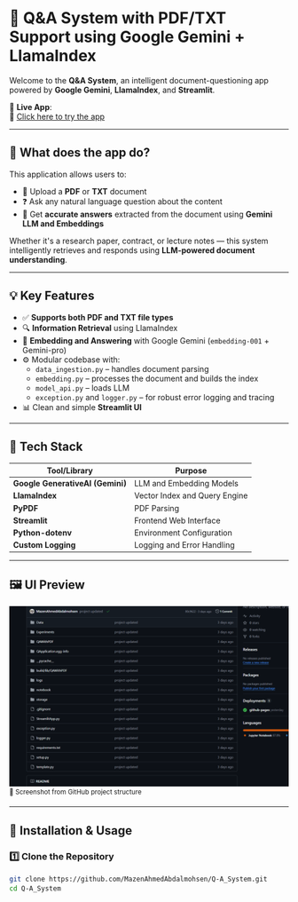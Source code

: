 # 🤖 Q&A System with PDF/TXT Support using Google Gemini + LlamaIndex

Welcome to the **Q&A System**, an intelligent document-questioning app powered by **Google Gemini**, **LlamaIndex**, and **Streamlit**.

🚀 **Live App**:  
🔗 [Click here to try the app](https://q-asystem-4ahiik5qduwngmn3mhcsbx.streamlit.app/)

---

## 📌 What does the app do?

This application allows users to:
- 📄 Upload a **PDF** or **TXT** document
- ❓ Ask any natural language question about the content
- 🤖 Get **accurate answers** extracted from the document using **Gemini LLM and Embeddings**

Whether it's a research paper, contract, or lecture notes — this system intelligently retrieves and responds using **LLM-powered document understanding**.

---

## 💡 Key Features

- ✅ **Supports both PDF and TXT file types**
- 🔍 **Information Retrieval** using LlamaIndex
- 🧠 **Embedding and Answering** with Google Gemini (`embedding-001` + Gemini-pro)
- ⚙️ Modular codebase with:
  - `data_ingestion.py` – handles document parsing
  - `embedding.py` – processes the document and builds the index
  - `model_api.py` – loads LLM
  - `exception.py` and `logger.py` – for robust error logging and tracing
- 📊 Clean and simple **Streamlit UI**

---

## 🧪 Tech Stack

| Tool/Library        | Purpose                             |
|---------------------|-------------------------------------|
| **Google GenerativeAI (Gemini)** | LLM and Embedding Models |
| **LlamaIndex**       | Vector Index and Query Engine       |
| **PyPDF**            | PDF Parsing                         |
| **Streamlit**        | Frontend Web Interface              |
| **Python-dotenv**    | Environment Configuration           |
| **Custom Logging**   | Logging and Error Handling          |

---

## 🖼️ UI Preview

![App Folder Structure Preview](https://github.com/MazenAhmedAbdalmohsen/Q-A_System/blob/main/docs/app_ui.png)  
<sup>📂 Screenshot from GitHub project structure</sup>

---

## 🧰 Installation & Usage

### 1️⃣ Clone the Repository

```bash
git clone https://github.com/MazenAhmedAbdalmohsen/Q-A_System.git
cd Q-A_System

